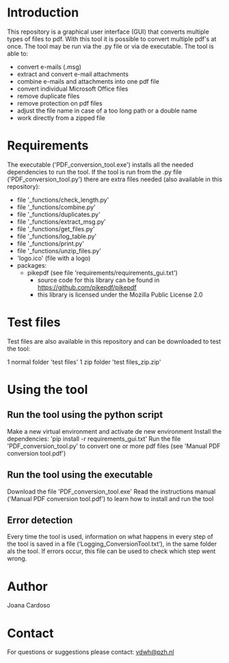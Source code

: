 # Introduction
This repository is a graphical user interface (GUI) that converts multiple types of files to pdf. With this tool it is possible to convert multiple pdf's at once. The tool may be run via the .py file or via de executable. The tool is able to:

- convert e-mails (.msg)
- extract and convert e-mail attachments
- combine e-mails and attachments into one pdf file
- convert individual Microsoft Office files
- remove duplicate files
- remove protection on pdf files
- adjust the file name in case of a too long path or a double name
- work directly from a zipped file

# Requirements
The executable ('PDF_conversion_tool.exe') installs all the needed dependencies to run the tool. If the tool is run from the .py file ('PDF_conversion_tool.py') there are extra files needed (also available in this repository):

- file '_functions/check_length.py'
- file '_functions/combine.py'
- file '_functions/duplicates.py'
- file '_functions/extract_msg.py'
- file '_functions/get_files.py'
- file '_functions/log_table.py'
- file '_functions/print.py'
- file '_functions/unzip_files.py'
- 'logo.ico' (file with a logo)
- packages:
  - pikepdf (see file 'requirements/requirements_gui.txt')
    - source code for this library can be found in https://github.com/pikepdf/pikepdf
    - this library is licensed under the Mozilla Public License 2.0


# Test files
Test files are also available in this repository and can be downloaded to test the tool:

1 normal folder 'test files'
1 zip folder 'test files_zip.zip'

# Using the tool
## Run the tool using the python script
Make a new virtual environment and activate de new environment
Install the dependencies: 'pip install -r requirements_gui.txt'
Run the file 'PDF_conversion_tool.py' to convert one or more pdf files (see 'Manual PDF conversion tool.pdf')

## Run the tool using the executable
Download the file 'PDF_conversion_tool.exe'
Read the instructions manual ('Manual PDF conversion tool.pdf') to learn how to install and run the tool

## Error detection
Every time the tool is used, information on what happens in every step of the tool is saved in a file (‘Logging_ConversionTool.txt’), in the same folder als the tool. If errors occur, this file can be used to check which step went wrong.

# Author
Joana Cardoso

# Contact
For questions or suggestions please contact: vdwh@pzh.nl
